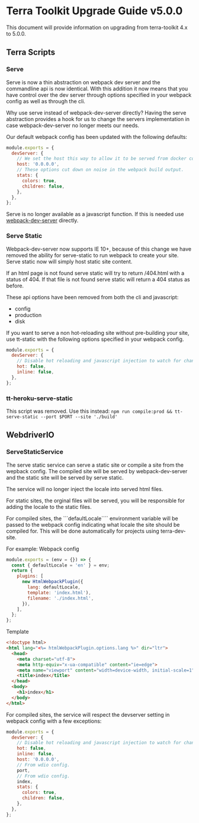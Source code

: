 # Terra Toolkit Upgrade Guide v5.0.0

This document will provide information on upgrading from terra-toolkit 4.x to 5.0.0.

## Terra Scripts

### Serve

Serve is now a thin abstraction on webpack dev server and the commandline api is now identical. With this addition it now means that you have control over the dev server through options specified in your webpack config as well as through the cli.

Why use serve instead of webpack-dev-server directly? Having the serve abstraction provides a hook for us to change the servers implementation in case webpack-dev-server no longer meets our needs.

Our default webpack config has been updated with the following defaults:

```javascript
module.exports = {
  devServer: {
    // We set the host this way to allow it to be served from docker containers.
    host: '0.0.0.0',
    // These options cut down on noise in the webpack build output.
    stats: {
      colors: true,
      children: false,
    },
  },
};
```

Serve is no longer available as a javascript function. If this is needed use [webpack-dev-server](https://github.com/webpack/webpack-dev-server) directly.

### Serve Static

Webpack-dev-server now supports IE 10+, because of this change we have removed the ability for serve-static to run webpack to create your site. Serve static now will simply host static site content.

If an html page is not found serve static will try to return /404.html with a status of 404. If that file is not found serve static will return a 404 status as before.

These api options have been removed from both the cli and javascript:

* config
* production
* disk

If you want to serve a non hot-reloading site without pre-building your site, use tt-static with the following options specified in your webpack config.

```javascript
module.exports = {
  devServer: {
    // Disable hot reloading and javascript injection to watch for changes.
    hot: false,
    inline: false,
  },
};
```

### tt-heroku-serve-static

This script was removed. Use this instead:
```npm run compile:prod && tt-serve-static --port $PORT --site './build'```

## WebdriverIO

### ServeStaticService

The serve static service can serve a static site or compile a site from the wepback config. The compiled site will be served by webpack-dev-server and the static site will be served by serve static.

The service will no longer inject the locale into served html files.

For static sites, the orginal files will be served, you will be responsible for adding the locale to the static files.

For compiled sites, the ```defaultLocale```` environment variable will be passed to the webpack config indicating what locale the site should be compiled for. This will be done automatically for projects using terra-dev-site.

For example:
Webpack config

```javascript
module.exports = (env = {}) => {
  const { defaultLocale = 'en' } = env;
  return {
    plugins: [
      new HtmlWebpackPlugin({
        lang: defaultLocale,
        template: 'index.html'),
        filename: './index.html',
      }),
    ],
  };
};
```

Template

```html
<!doctype html>
<html lang="<%= htmlWebpackPlugin.options.lang %>" dir="ltr">
  <head>
    <meta charset="utf-8">
    <meta http-equiv="x-ua-compatible" content="ie=edge">
    <meta name="viewport" content="width=device-width, initial-scale=1">
    <title>index</title>
  </head>
  <body>
    <h1>index</h1>
  </body>
</html>
```

For compiled sites, the service will respect the devserver setting in webpack config with a few exceptions:

```javascript
module.exports = {
  devServer: {
    // Disable hot reloading and javascript injection to watch for changes.
    hot: false,
    inline: false,
    host: '0.0.0.0',
    // From wdio config.
    port,
    // From wdio config.
    index,
    stats: {
      colors: true,
      children: false,
    },
  },
};
```